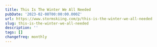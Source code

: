 ```yaml
---
title: This Is The Winter We All Needed
pubDate: '2023-02-08T00:00:00.000Z'
url: https://www.stormskiing.com/p/this-is-the-winter-we-all-needed
slug: this-is-the-winter-we-all-needed
description: ''
tags: []
changefreq: monthly
---
```


<!-- Add post content below -->
